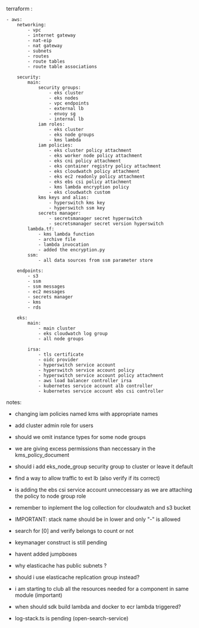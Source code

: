 terraform :

    - aws:
        networking:
            - vpc
            - internet gateway
            - nat-eip
            - nat gateway
            - subnets
            - routes
            - route tables
            - route table associations

        security:
            main:
                security groups:
                    - eks cluster
                    - eks nodes
                    - vpc endpoints
                    - external lb
                    - envoy sg
                    - internal lb
                iam roles:
                    - eks cluster
                    - eks node groups
                    - kms lambda
                iam policies:
                    - eks cluster policy attachment
                    - eks worker node policy attachment
                    - eks cni policy attachment
                    - eks container registry policy attachment
                    - eks cloudwatch policy attachment
                    - eks ec2 readonly policy attachment
                    - eks ebs csi policy attachment
                    - kms lambda encryption policy
                    - eks cloudwatch custom
                kms keys and alias:
                    - hyperswitch kms key
                    - hyperswitch ssm key
                secrets manager:
                    - secretsmanager secret hyperswitch
                    - secretsmanager secret version hyperswitch
            lambda.tf:
                - kms lambda function
                - archive file
                - lambda invocation
                - added the encryption.py
            ssm:
                - all data sources from ssm parameter store

        endpoints:
            - s3
            - ssm
            - ssm messages
            - ec2 messages
            - secrets manager
            - kms
            - rds

        eks:
            main:
                - main cluster
                - eks cloudwatch log group
                - all node groups

            irsa:
                - tls certificate
                - oidc provider
                - hyperswitch service account
                - hyperswitch service account policy
                - hyperswitch service account policy attachment
                - aws load balancer controller irsa
                - kubernetes service account alb controller
                - kubernetes service account ebs csi controller

notes:

- changing iam policies named kms with appropriate names
- add cluster admin role for users
- should we omit instance types for some node groups
- we are giving excess permissions than neccessary in the kms_policy_document
- should i add eks_node_group security group to cluster or leave it default
- find a way to allow traffic to ext lb (also verify if its correct)
- is adding the ebs csi service account unneccessary as we are attaching the policy to node group role
- remember to inplement the log collection for cloudwatch and s3 bucket
- IMPORTANT: stack name should be in lower and only "-" is allowed
- search for [0] and verify belongs to count or not
- keymanager construct is still pending
- havent added jumpboxes
- why elasticache has public subnets ?
- should i use elasticache replication group instead?

- i am starting to club all the resources needed for a component in same module (important)

- when should sdk build lambda and docker to ecr lambda triggered?

- log-stack.ts is pending (open-search-service)
